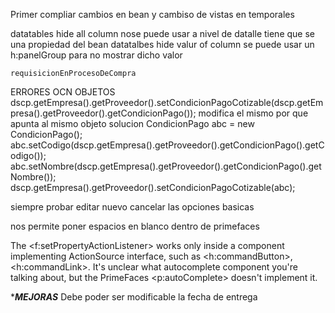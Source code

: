 Primer compliar cambios en bean y cambiso de vistas en temporales

datatables hide all column
	nose puede usar a nivel de datalle tiene que se una propiedad del bean
datatalbes hide valur of column
	se puede usar un h:panelGroup para no mostrar dicho valor

	requisicionEnProcesoDeCompra
ERRORES OCN OBJETOS
	dscp.getEmpresa().getProveedor().setCondicionPagoCotizable(dscp.getEmpresa().getProveedor().getCondicionPago());
		modifica el mismo por que apunta al mismo objeto
	solucion 
		CondicionPago abc = new CondicionPago();
					abc.setCodigo(dscp.getEmpresa().getProveedor().getCondicionPago().getCodigo());
					abc.setNombre(dscp.getEmpresa().getProveedor().getCondicionPago().getNombre());
					dscp.getEmpresa().getProveedor().setCondicionPagoCotizable(abc);

siempre probar editar nuevo cancelar las opciones basicas

</spacer> nos permite poner espacios en blanco dentro de primefaces

The <f:setPropertyActionListener> works only inside a component implementing ActionSource interface, such as <h:commandButton>, <h:commandLink>. It's unclear what autocomplete component you're talking about, but the PrimeFaces <p:autoComplete> doesn't implement it.

************MEJORAS***********
Debe poder ser modificable la fecha de entrega